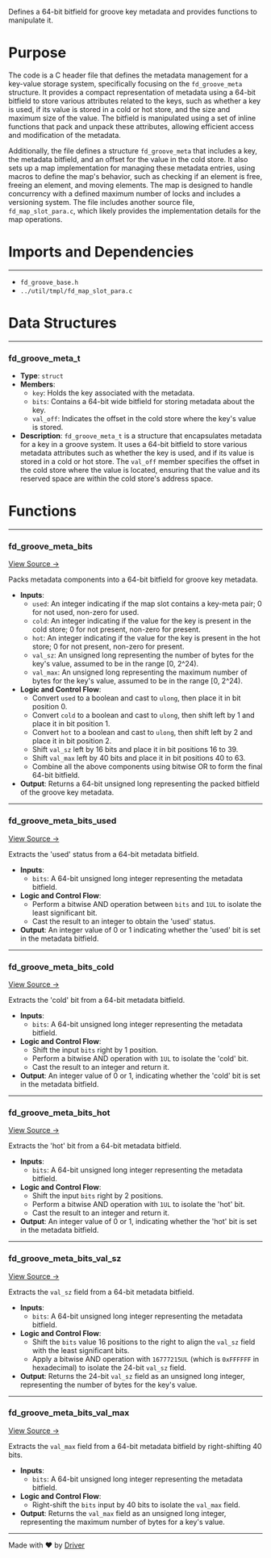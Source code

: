 <!--------------------------------------------------------------------------------->
<!-- IMPORTANT: This file is auto-generated by Driver (https://driver.ai). -------->
<!-- Manual edits may be overwritten on future commits. --------------------------->
<!--------------------------------------------------------------------------------->

Defines a 64-bit bitfield for groove key metadata and provides functions to manipulate it.

# Purpose
The code is a C header file that defines the metadata management for a key-value storage system, specifically focusing on the `fd_groove_meta` structure. It provides a compact representation of metadata using a 64-bit bitfield to store various attributes related to the keys, such as whether a key is used, if its value is stored in a cold or hot store, and the size and maximum size of the value. The bitfield is manipulated using a set of inline functions that pack and unpack these attributes, allowing efficient access and modification of the metadata.

Additionally, the file defines a structure `fd_groove_meta` that includes a key, the metadata bitfield, and an offset for the value in the cold store. It also sets up a map implementation for managing these metadata entries, using macros to define the map's behavior, such as checking if an element is free, freeing an element, and moving elements. The map is designed to handle concurrency with a defined maximum number of locks and includes a versioning system. The file includes another source file, `fd_map_slot_para.c`, which likely provides the implementation details for the map operations.
# Imports and Dependencies

---
- `fd_groove_base.h`
- `../util/tmpl/fd_map_slot_para.c`


# Data Structures

---
### fd\_groove\_meta\_t
- **Type**: ``struct``
- **Members**:
    - ``key``: Holds the key associated with the metadata.
    - ``bits``: Contains a 64-bit wide bitfield for storing metadata about the key.
    - ``val_off``: Indicates the offset in the cold store where the key's value is stored.
- **Description**: `fd_groove_meta_t` is a structure that encapsulates metadata for a key in a groove system. It uses a 64-bit bitfield to store various metadata attributes such as whether the key is used, and if its value is stored in a cold or hot store. The `val_off` member specifies the offset in the cold store where the value is located, ensuring that the value and its reserved space are within the cold store's address space.


# Functions

---
### fd\_groove\_meta\_bits<!-- {{#callable:fd_groove_meta_bits}} -->
[View Source →](<../../../../src/groove/fd_groove_meta.h#L28>)

Packs metadata components into a 64-bit bitfield for groove key metadata.
- **Inputs**:
    - `used`: An integer indicating if the map slot contains a key-meta pair; 0 for not used, non-zero for used.
    - `cold`: An integer indicating if the value for the key is present in the cold store; 0 for not present, non-zero for present.
    - `hot`: An integer indicating if the value for the key is present in the hot store; 0 for not present, non-zero for present.
    - `val_sz`: An unsigned long representing the number of bytes for the key's value, assumed to be in the range [0, 2^24).
    - `val_max`: An unsigned long representing the maximum number of bytes for the key's value, assumed to be in the range [0, 2^24).
- **Logic and Control Flow**:
    - Convert `used` to a boolean and cast to `ulong`, then place it in bit position 0.
    - Convert `cold` to a boolean and cast to `ulong`, then shift left by 1 and place it in bit position 1.
    - Convert `hot` to a boolean and cast to `ulong`, then shift left by 2 and place it in bit position 2.
    - Shift `val_sz` left by 16 bits and place it in bit positions 16 to 39.
    - Shift `val_max` left by 40 bits and place it in bit positions 40 to 63.
    - Combine all the above components using bitwise OR to form the final 64-bit bitfield.
- **Output**: Returns a 64-bit unsigned long representing the packed bitfield of the groove key metadata.


---
### fd\_groove\_meta\_bits\_used<!-- {{#callable:fd_groove_meta_bits_used}} -->
[View Source →](<../../../../src/groove/fd_groove_meta.h#L37>)

Extracts the 'used' status from a 64-bit metadata bitfield.
- **Inputs**:
    - `bits`: A 64-bit unsigned long integer representing the metadata bitfield.
- **Logic and Control Flow**:
    - Perform a bitwise AND operation between `bits` and `1UL` to isolate the least significant bit.
    - Cast the result to an integer to obtain the 'used' status.
- **Output**: An integer value of 0 or 1 indicating whether the 'used' bit is set in the metadata bitfield.


---
### fd\_groove\_meta\_bits\_cold<!-- {{#callable:fd_groove_meta_bits_cold}} -->
[View Source →](<../../../../src/groove/fd_groove_meta.h#L38>)

Extracts the 'cold' bit from a 64-bit metadata bitfield.
- **Inputs**:
    - `bits`: A 64-bit unsigned long integer representing the metadata bitfield.
- **Logic and Control Flow**:
    - Shift the input `bits` right by 1 position.
    - Perform a bitwise AND operation with `1UL` to isolate the 'cold' bit.
    - Cast the result to an integer and return it.
- **Output**: An integer value of 0 or 1, indicating whether the 'cold' bit is set in the metadata bitfield.


---
### fd\_groove\_meta\_bits\_hot<!-- {{#callable:fd_groove_meta_bits_hot}} -->
[View Source →](<../../../../src/groove/fd_groove_meta.h#L39>)

Extracts the 'hot' bit from a 64-bit metadata bitfield.
- **Inputs**:
    - `bits`: A 64-bit unsigned long integer representing the metadata bitfield.
- **Logic and Control Flow**:
    - Shift the input `bits` right by 2 positions.
    - Perform a bitwise AND operation with `1UL` to isolate the 'hot' bit.
    - Cast the result to an integer and return it.
- **Output**: An integer value of 0 or 1, indicating whether the 'hot' bit is set in the metadata bitfield.


---
### fd\_groove\_meta\_bits\_val\_sz<!-- {{#callable:fd_groove_meta_bits_val_sz}} -->
[View Source →](<../../../../src/groove/fd_groove_meta.h#L40>)

Extracts the `val_sz` field from a 64-bit metadata bitfield.
- **Inputs**:
    - `bits`: A 64-bit unsigned long integer representing the metadata bitfield.
- **Logic and Control Flow**:
    - Shift the `bits` value 16 positions to the right to align the `val_sz` field with the least significant bits.
    - Apply a bitwise AND operation with `16777215UL` (which is `0xFFFFFF` in hexadecimal) to isolate the 24-bit `val_sz` field.
- **Output**: Returns the 24-bit `val_sz` field as an unsigned long integer, representing the number of bytes for the key's value.


---
### fd\_groove\_meta\_bits\_val\_max<!-- {{#callable:fd_groove_meta_bits_val_max}} -->
[View Source →](<../../../../src/groove/fd_groove_meta.h#L41>)

Extracts the `val_max` field from a 64-bit metadata bitfield by right-shifting 40 bits.
- **Inputs**:
    - `bits`: A 64-bit unsigned long integer representing the metadata bitfield.
- **Logic and Control Flow**:
    - Right-shift the `bits` input by 40 bits to isolate the `val_max` field.
- **Output**: Returns the `val_max` field as an unsigned long integer, representing the maximum number of bytes for a key's value.



---
Made with ❤️ by [Driver](https://www.driver.ai/)